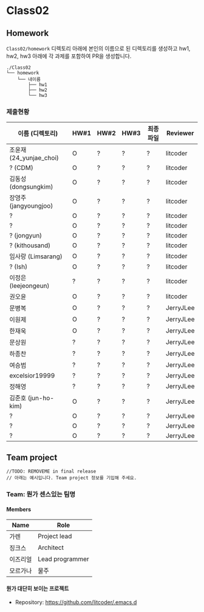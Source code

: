 # Class02


## Homework
`Class02/homework` 디렉토리 아래에 본인의 이름으로 된 디렉토리를 생성하고 hw1, hw2, hw3 아래에 각 과제를 포함하여 PR을 생성합니다.

```
./Class02
└── homework
    └── 내이름
        ├── hw1
        ├── hw2
        └── hw3
```

### 제출현황
| 이름 (디렉토리)           | HW#1 | HW#2 | HW#3 | 최종 파일 | Reviewer |
|------------------------|------|------|------|----------|----------|
| 조윤재 (24_yunjae_choi) | O | ? | ? | ? | litcoder |
| ? (CDM)                | O | ? | ? | ? | litcoder |
| 김동성 (dongsungkim)    | O | ? | ? | ? | litcoder |
| 장영주 (jangyoungjoo)   | O | ? | ? | ? | litcoder |
| ?                     | O | ? | ? | ? | litcoder |
| ?                      | O | ? | ? | ? | litcoder |
| ? (jongyun)            | O | ? | ? | ? | litcoder |
| ? (kithousand)         | O | ? | ? | ? | litcoder |
| 임사랑 (Limsarang)      | O | ? | ? | ? | litcoder |
| ? (Ish)                | O | ? | ? | ? | litcoder |
| 이정은 (leejeongeun)    | ? | ? | ? | ? | litcoder |
| 권오윤                  | O | ? | ? | ? | litcoder |
| 문병복                  | O | ? | ? | ? | JerryJLee |
| 이원제                  | O | ? | ? | ? | JerryJLee |
| 한재욱                  | O | ? | ? | ? | JerryJLee |
| 문상원                  | ? | ? | ? | ? | JerryJLee |
| 하종찬                  | ? | ? | ? | ? | JerryJLee |
| 여승범                  | ? | ? | ? | ? | JerryJLee |
| excelsior19999         | ? | ? | ? | ? | JerryJLee |
| 정해영                  | ? | ? | ? | ? | JerryJLee |
| 김준호 (jun-ho-kim)     | O | ? | ? | ? | JerryJLee |
| ?                      | O | ? | ? | ? | JerryJLee |
| ?                      | O | ? | ? | ? | JerryJLee |
| ?                      | O | ? | ? | ? | JerryJLee |


## Team project

```
//TODO: REMOVEME in final release
// 아래는 예시입니다. Team project 정보를 기입해 주세요.
```

### Team: 뭔가 센스있는 팀명
#### Members

| Name | Role |
|----|----|
| 가렌 | Project lead |
| 징크스 | Architect |
| 이즈리얼 | Lead programmer |
| 모르가나 | 물주 |

#### 뭔가 대단히 보이는 프로젝트
  * Repository: https://github.com/litcoder/.emacs.d
